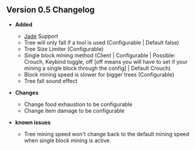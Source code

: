 ## Version 0.5 Changelog
* **Added**
  * [Jade](https://www.curseforge.com/minecraft/mc-mods/jade) Support
  * Tree will only fall if a tool is used (Configurable | Default false)
  * Tree Size Limiter (Configurable)
  * Single block mining method (Client | Configurable | Possible: Crouch, Keybind toggle, off [off means you will have to set if your mining a single block through the config] | Default Crouch)
  * Block mining speed is slower for bigger trees (Configurable)
  * Tree fall sound effect


* **Changes**
  * Change food exhaustion to be configurable
  * Change item damage to be configurable


* **known issues**
  * Tree mining speed won't change back to the default mining speed when single block mining is active.
